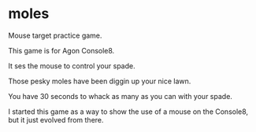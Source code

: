 # moles
Mouse target practice game.

This game is for Agon Console8.

It ses the mouse to control your spade.

Those pesky moles have been diggin up your nice lawn.

You have 30 seconds to whack as many as you can with your spade.

I started this game as a way to show the use of a mouse on the Console8, but it just evolved from there.
